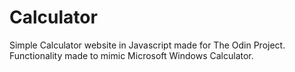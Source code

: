 # Calculator
Simple Calculator website in Javascript made for The Odin Project.
Functionality made to mimic Microsoft Windows Calculator.
